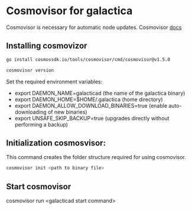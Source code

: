 # Cosmovisor for galactica

Cosmovisor is necessary for automatic node updates. Cosmovisor [docs](https://docs.cosmos.network/v0.50/build/tooling/cosmovisor)

## Installing cosmovizor

```bash
go install cosmossdk.io/tools/cosmovisor/cmd/cosmovisor@v1.5.0
```

```bash
cosmovisor version
```

Set the required environment variables:

* export DAEMON_NAME=galacticad (the name of the galactica binary)
* export DAEMON_HOME=$HOME/.galactica (home directory)
* export DAEMON_ALLOW_DOWNLOAD_BINARIES=true (enable auto-downloading of new binaries)
* export UNSAFE_SKIP_BACKUP=true (upgrades directly without performing a backup)

## Initialization cosmosvisor:

This command creates the folder structure required for using cosmovisor.

```bash 
cosmovisor init <path to binary file>
```

## Start cosmovisor 

cosmovisor run \<galacticad start command\>
